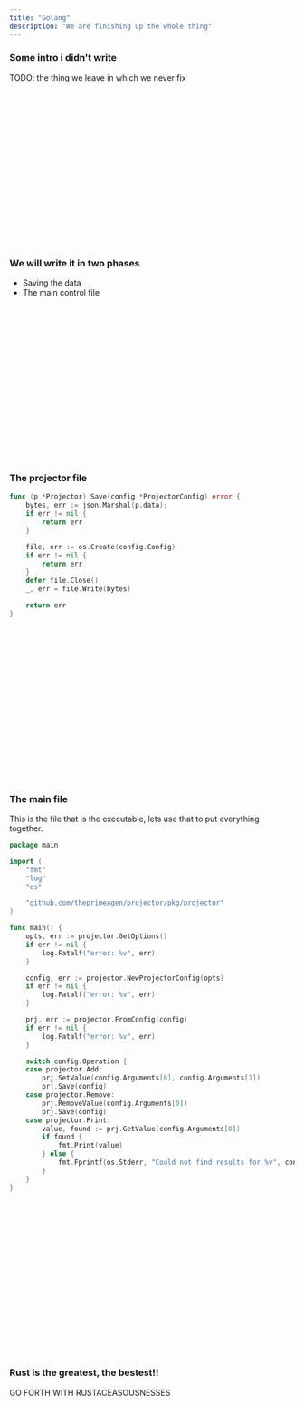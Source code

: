 ```yaml
---
title: "Golang"
description: "We are finishing up the whole thing"
---
```


### Some intro i didn't write
TODO: the thing we leave in which we never fix

<br />
<br />
<br />
<br />
<br />
<br />
<br />
<br />
<br />
<br />
<br />
<br />
<br />
<br />
<br />
<br />

### We will write it in two phases
* Saving the data
* The main control file

<br />
<br />
<br />
<br />
<br />
<br />
<br />
<br />
<br />
<br />
<br />
<br />
<br />
<br />
<br />
<br />

### The projector file

```go
func (p *Projector) Save(config *ProjectorConfig) error {
    bytes, err := json.Marshal(p.data);
    if err != nil {
        return err
    }

    file, err := os.Create(config.Config)
    if err != nil {
        return err
    }
    defer file.Close()
    _, err = file.Write(bytes)

    return err
}
```

<br />
<br />
<br />
<br />
<br />
<br />
<br />
<br />
<br />
<br />
<br />
<br />
<br />
<br />
<br />
<br />

### The main file
This is the file that is the executable, lets use that to put everything together.

```go
package main

import (
	"fmt"
	"log"
	"os"

	"github.com/theprimeagen/projector/pkg/projector"
)

func main() {
    opts, err := projector.GetOptions()
    if err != nil {
        log.Fatalf("error: %v", err)
    }

    config, err := projector.NewProjectorConfig(opts)
    if err != nil {
        log.Fatalf("error: %v", err)
    }

    prj, err := projector.FromConfig(config)
    if err != nil {
        log.Fatalf("error: %v", err)
    }

    switch config.Operation {
    case projector.Add:
        prj.SetValue(config.Arguments[0], config.Arguments[1])
        prj.Save(config)
    case projector.Remove:
        prj.RemoveValue(config.Arguments[0])
        prj.Save(config)
    case projector.Print:
        value, found := prj.GetValue(config.Arguments[0])
        if found {
            fmt.Print(value)
        } else {
            fmt.Fprintf(os.Stderr, "Could not find results for %v", config.Arguments[0])
        }
    }
}
```

<br />
<br />
<br />
<br />
<br />
<br />
<br />
<br />
<br />
<br />
<br />
<br />
<br />
<br />
<br />
<br />

### Rust is the greatest, the bestest!!
GO FORTH WITH RUSTACEASOUSNESSES

<br />
<br />
<br />
<br />
<br />
<br />
<br />
<br />
<br />
<br />
<br />
<br />
<br />
<br />
<br />
<br />

